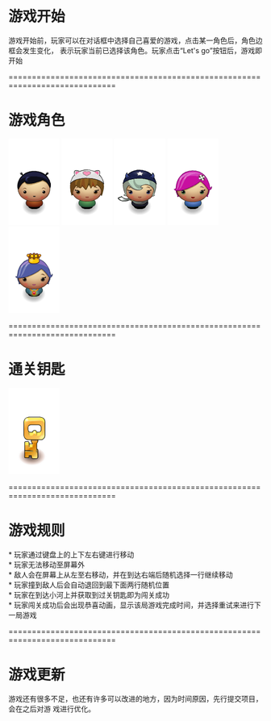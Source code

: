 
<h1>游戏开始</h1>
<p>
	游戏开始前，玩家可以在对话框中选择自己喜爱的游戏，点击某一角色后，角色边框会发生变化，
	表示玩家当前已选择该角色。玩家点击“Let's go”按钮后，游戏即开始
</p>

=============================================================================

<h1>游戏角色</h1>

![character](./images/char-boy.png)
![character](./images/char-cat-girl.png)
![character](./images/char-horn-girl.png)
![character](./images/char-pink-girl.png)
![character](./images/char-princess-girl.png)

=============================================================================

<h1>通关钥匙</h1>

![key](./images/Key.png)

=============================================================================

<h1>游戏规则</h1>
<p>
	* 玩家通过键盘上的上下左右键进行移动<br>
	* 玩家无法移动至屏幕外<br>
	* 敌人会在屏幕上从左至右移动，并在到达右端后随机选择一行继续移动<br>
	* 玩家撞到敌人后会自动退回到最下面两行随机位置<br>
	* 玩家在到达小河上并获取到过关钥匙即为闯关成功<br>
	* 玩家闯关成功后会出现恭喜动画，显示该局游戏完成时间，并选择重试来进行下一局游戏<br>
</p>

=============================================================================

<h1>游戏更新</h1>
<p>
	游戏还有很多不足，也还有许多可以改进的地方，因为时间原因，先行提交项目，会在之后对游
	戏进行优化。
</p>